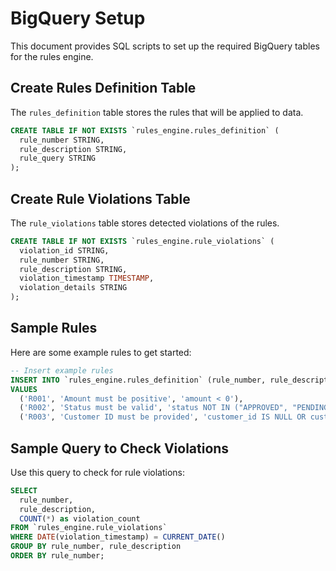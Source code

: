 # BigQuery Setup

This document provides SQL scripts to set up the required BigQuery tables for the rules engine.

## Create Rules Definition Table

The `rules_definition` table stores the rules that will be applied to data.

```sql
CREATE TABLE IF NOT EXISTS `rules_engine.rules_definition` (
  rule_number STRING,
  rule_description STRING,
  rule_query STRING
);
```

## Create Rule Violations Table

The `rule_violations` table stores detected violations of the rules.

```sql
CREATE TABLE IF NOT EXISTS `rules_engine.rule_violations` (
  violation_id STRING,
  rule_number STRING,
  rule_description STRING,
  violation_timestamp TIMESTAMP,
  violation_details STRING
);
```

## Sample Rules

Here are some example rules to get started:

```sql
-- Insert example rules
INSERT INTO `rules_engine.rules_definition` (rule_number, rule_description, rule_query)
VALUES 
  ('R001', 'Amount must be positive', 'amount < 0'),
  ('R002', 'Status must be valid', 'status NOT IN ("APPROVED", "PENDING", "REJECTED")'),
  ('R003', 'Customer ID must be provided', 'customer_id IS NULL OR customer_id = ""');
```

## Sample Query to Check Violations

Use this query to check for rule violations:

```sql
SELECT 
  rule_number, 
  rule_description,
  COUNT(*) as violation_count
FROM `rules_engine.rule_violations`
WHERE DATE(violation_timestamp) = CURRENT_DATE()
GROUP BY rule_number, rule_description
ORDER BY rule_number;
```
